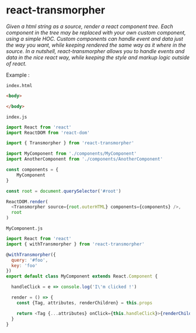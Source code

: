 # react-transmorpher

*Given a html string as a source, render a react component tree. Each component in the tree may be replaced with your own custom component, using a simple HOC. Custom components can handle event and data just the way you want, while keeping rendered the same way as it where in the source. In a nutshell, react-transmorpher allows you to handle events and data in the nice react way, while keeping the style and markup logic outside of react.*

Example :

`index.html`

```html
<body>

</body>
```

`index.js`

```javascript
import React from 'react'
import ReactDOM from 'react-dom'

import { Transmorpher } from 'react-transmorpher'

import MyComponent from './components/MyComponent'
import AnotherComponent from './components/AnotherComponent'

const components = {
    MyComponent
}

const root = document.querySelector('#root')

ReactDOM.render(
  <Transmorpher source={root.outerHTML} components={components} />,
  root
)
```

`MyComponent.js`

```javascript
import React from 'react'
import { withTransmorpher } from 'react-transmorpher'

@withTransmorpher({
  query: '#foo',
  key: 'foo'
})
export default class MyComponent extends React.Component {

  handleClick = e => console.log('I\'m clicked !')

  render = () => {
    const {Tag, attributes, renderChildren} = this.props

    return <Tag {...attributes} onClick={this.handleClick}>{renderChildren()}</Tag>
  }
}
```